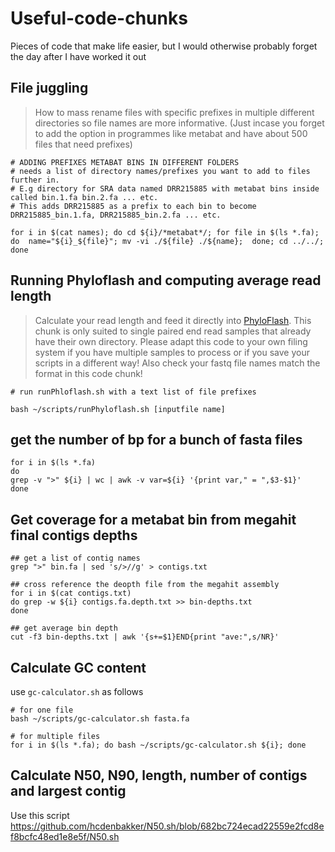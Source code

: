 # Useful-code-chunks
Pieces of code that make life easier, but I would otherwise probably forget the day after I have worked it out

## File juggling
> How to mass rename files with specific prefixes in multiple different directories so file names are more informative. (Just incase you forget to add the option in programmes like metabat and have about 500 files that need prefixes)

```
# ADDING PREFIXES METABAT BINS IN DIFFERENT FOLDERS
# needs a list of directory names/prefixes you want to add to files further in. 
# E.g directory for SRA data named DRR215885 with metabat bins inside called bin.1.fa bin.2.fa ... etc. 
# This adds DRR215885 as a prefix to each bin to become DRR215885_bin.1.fa, DRR215885_bin.2.fa ... etc.

for i in $(cat names); do cd ${i}/*metabat*/; for file in $(ls *.fa); do  name="${i}_${file}"; mv -vi ./${file} ./${name};  done; cd ../../; done
```


## Running Phyloflash and computing average read length
> Calculate your read length and feed it directly into [PhyloFlash](http://hrgv.github.io/phyloFlash/ "PhyloFlash Manual"). 
> This chunk is only suited to single paired end read samples that already have their own directory. Please adapt this code to your own filing system if you have multiple samples to process or if you save your scripts in a different way! Also check your fastq file names match the format in this code chunk!
```
# run runPhloflash.sh with a text list of file prefixes

bash ~/scripts/runPhyloflash.sh [inputfile name]
```
## get the number of bp for a bunch of fasta files

```
for i in $(ls *.fa)
do 
grep -v ">" ${i} | wc | awk -v var=${i} '{print var," = ",$3-$1}'
done
```

## Get coverage for a metabat bin from megahit final contigs depths
```
## get a list of contig names
grep ">" bin.fa | sed 's/>//g' > contigs.txt

## cross reference the deopth file from the megahit assembly
for i in $(cat contigs.txt)
do grep -w ${i} contigs.fa.depth.txt >> bin-depths.txt
done

## get average bin depth
cut -f3 bin-depths.txt | awk '{s+=$1}END{print "ave:",s/NR}'
```
## Calculate GC content
use `gc-calculator.sh` as follows
```
# for one file
bash ~/scripts/gc-calculator.sh fasta.fa

# for multiple files
for i in $(ls *.fa); do bash ~/scripts/gc-calculator.sh ${i}; done
```
## Calculate N50, N90, length, number of contigs and largest contig
Use this script https://github.com/hcdenbakker/N50.sh/blob/682bc724ecad22559e2fcd8ef8bcfc48ed1e8e5f/N50.sh
